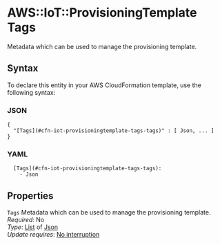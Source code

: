# AWS::IoT::ProvisioningTemplate Tags<a name="aws-properties-iot-provisioningtemplate-tags"></a>

Metadata which can be used to manage the provisioning template\.

## Syntax<a name="aws-properties-iot-provisioningtemplate-tags-syntax"></a>

To declare this entity in your AWS CloudFormation template, use the following syntax:

### JSON<a name="aws-properties-iot-provisioningtemplate-tags-syntax.json"></a>

```
{
  "[Tags](#cfn-iot-provisioningtemplate-tags-tags)" : [ Json, ... ]
}
```

### YAML<a name="aws-properties-iot-provisioningtemplate-tags-syntax.yaml"></a>

```
  [Tags](#cfn-iot-provisioningtemplate-tags-tags): 
    - Json
```

## Properties<a name="aws-properties-iot-provisioningtemplate-tags-properties"></a>

`Tags`  <a name="cfn-iot-provisioningtemplate-tags-tags"></a>
Metadata which can be used to manage the provisioning template\.  
*Required*: No  
*Type*: [List](#aws-properties-iot-provisioningtemplate-tags) of [Json](#aws-properties-iot-provisioningtemplate-tags)  
*Update requires*: [No interruption](https://docs.aws.amazon.com/AWSCloudFormation/latest/UserGuide/using-cfn-updating-stacks-update-behaviors.html#update-no-interrupt)